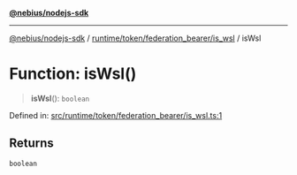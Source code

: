 [**@nebius/nodejs-sdk**](../../../../../README.md)

***

[@nebius/nodejs-sdk](../../../../../README.md) / [runtime/token/federation\_bearer/is\_wsl](../README.md) / isWsl

# Function: isWsl()

> **isWsl**(): `boolean`

Defined in: [src/runtime/token/federation\_bearer/is\_wsl.ts:1](https://github.com/nebius/nodejs-sdk/blob/a37d220b2851e3bf0d396cb03828d544f584df45/src/runtime/token/federation_bearer/is_wsl.ts#L1)

## Returns

`boolean`
